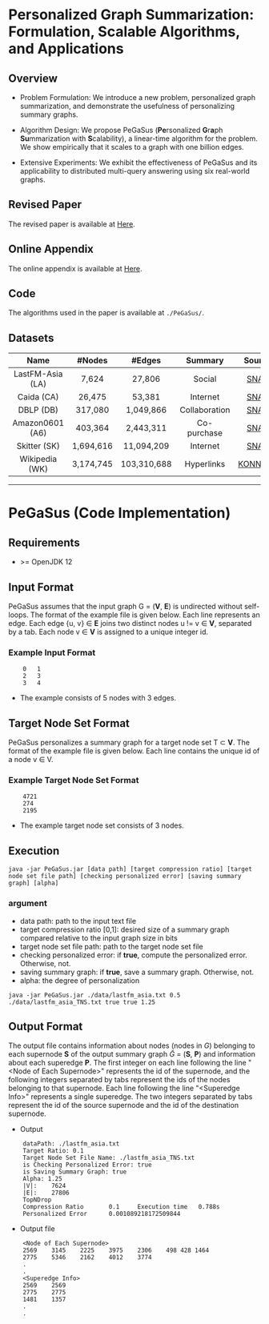 # Personalized Graph Summarization: Formulation, Scalable Algorithms, and Applications

## Overview
- Problem Formulation: We introduce a new problem, personalized graph summarization, and demonstrate the usefulness of personalizing summary graphs.

- Algorithm Design: We propose PeGaSus (**Pe**rsonalized **G**r**a**ph **Su**mmarization with **S**calability), a linear-time algorithm for the problem. We show empirically that it scales to a graph with one billion edges.

- Extensive Experiments: We exhibit the effectiveness of PeGaSus and its applicability to distributed multi-query answering using six real-world graphs.


## Revised Paper
The revised paper is available at [Here](./_ICDE22__Personalized_Summarization_of_Massive_Graphs(OnlineAppendix).pdf).

## Online Appendix
The online appendix is available at [Here](./_ICDE22__Personalized_Summarization_of_Massive_Graphs(Revised).pdf).


## Code
The algorithms used in the paper is available at ```./PeGaSus/```.

## Datasets
|Name|#Nodes|#Edges|Summary|Source|Download|
|:---:|:---:|:---:|:---:|:---:|:---:|
|LastFM-Asia (LA)|7,624|27,806|Social|[SNAP](https://snap.stanford.edu/data/feather-lastfm-social.html)|[LINK](https://snap.stanford.edu/data/lastfm_asia.zip)|
|Caida (CA)|26,475|53,381|Internet|[SNAP](https://snap.stanford.edu/data/as-Caida.html)|[LINK](https://snap.stanford.edu/data/as-caida.tar.gz)|
|DBLP (DB)|317,080|1,049,866|Collaboration|[SNAP](https://snap.stanford.edu/data/com-DBLP.html)|[LINK](https://snap.stanford.edu/data/bigdata/communities/com-dblp.ungraph.txt.gz)|
|Amazon0601 (A6)|403,364|2,443,311|Co-purchase|[SNAP](https://snap.stanford.edu/data/amazon0601.html)|[LINK](https://snap.stanford.edu/data/amazon0601.txt.gz)|
|Skitter (SK)|1,694,616|11,094,209|Internet|[SNAP](https://snap.stanford.edu/data/as-Skitter.html)|[LINK](https://snap.stanford.edu/data/as-skitter.txt.gz)|
|Wikipedia (WK)|3,174,745|103,310,688|Hyperlinks|[KONNECT](http://konect.cc/networks/wikipedia_link_sr/)|[LINK](http://konect.cc/files/download.tsv.wikipedia_link_sr.tar.bz2)|

----

# PeGaSus (Code Implementation)

## Requirements

* \>= OpenJDK 12

## Input Format

PeGaSus assumes that the input graph G = (**V**, **E**) is undirected without self-loops.
The format of the example file is given below.
Each line represents an edge.
Each edge {u, v} ∈ **E** joins two distinct nodes u != v ∈ **V**, separated by a tab.
Each node v ∈ **V** is assigned to a unique integer id.

### Example Input Format
```
    0   1
    2   3
    3   4
```
- The example consists of 5 nodes with 3 edges.

## Target Node Set Format

PeGaSus personalizes a summary graph for a target node set T ⊂ **V**.
The format of the example file is given below.
Each line contains the unique id of a node v ∈ V.
### Example Target Node Set Format
```
    4721
    274
    2195
```
- The example target node set consists of 3 nodes.

## Execution

```
java -jar PeGaSus.jar [data path] [target compression ratio] [target node set file path] [checking personalized error] [saving summary graph] [alpha]
```

### argument
- data path: path to the input text file
- target compression ratio [0,1]: desired size of a summary graph compared relative to the input graph size in bits
- target node set file path: path to the target node set file
- checking personalized error: if **true**, compute the personalized error. Otherwise, not.
- saving summary graph: if **true**, save a summary graph. Otherwise, not.
- alpha: the degree of personalization

```
java -jar PeGaSus.jar ./data/lastfm_asia.txt 0.5 ./data/lastfm_asia_TNS.txt true true 1.25   
```
## Output Format

The output file contains information about nodes (nodes in *G*) belonging to each
supernode **S** of the output summary graph $\bar{G}$ = (**S**, **P**) and information about each superedge **P**. 
The first integer on each line following the line "\<Node of Each Supernode\>" represents the id of the supernode, and the following integers separated by tabs represent the ids of the nodes belonging to that supernode.
Each line following  the line "\<Superedge Info\>" represents a single superedge. 
The two integers separated by tabs represent the id of the source supernode and the id of the destination supernode.

* Output
```
    dataPath: ./lastfm_asia.txt
    Target Ratio: 0.1
    Target Node Set File Name: ./lastfm_asia_TNS.txt
    is Checking Personalized Error: true
    is Saving Summary Graph: true
    Alpha: 1.25
    |V|:    7624
    |E|:    27806
    TopNDrop
    Compression Ratio       0.1     Execution time   0.788s
    Personalized Error      0.001089218172509844
```


* Output file
```
    <Node of Each Supernode>
    2569	3145	2225	3975	2306    498 428 1464
    2775	5346	2162	4012	3774
    .
    .
    <Superedge Info>
    2569	2569
    2775	2775
    1481	1357
    .
    .
```







